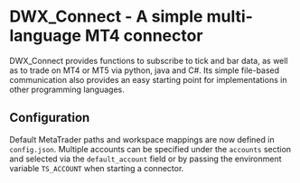 # DWX_Connect - A simple multi-language MT4 connector

DWX_Connect provides functions to subscribe to tick and bar data, as well as to trade on MT4 or MT5 via python, java and C#. 
Its simple file-based communication also provides an easy starting point for implementations in other programming languages. 

## Configuration

Default MetaTrader paths and workspace mappings are now defined in `config.json`.
Multiple accounts can be specified under the `accounts` section and selected via
the `default_account` field or by passing the environment variable
`TS_ACCOUNT` when starting a connector.
